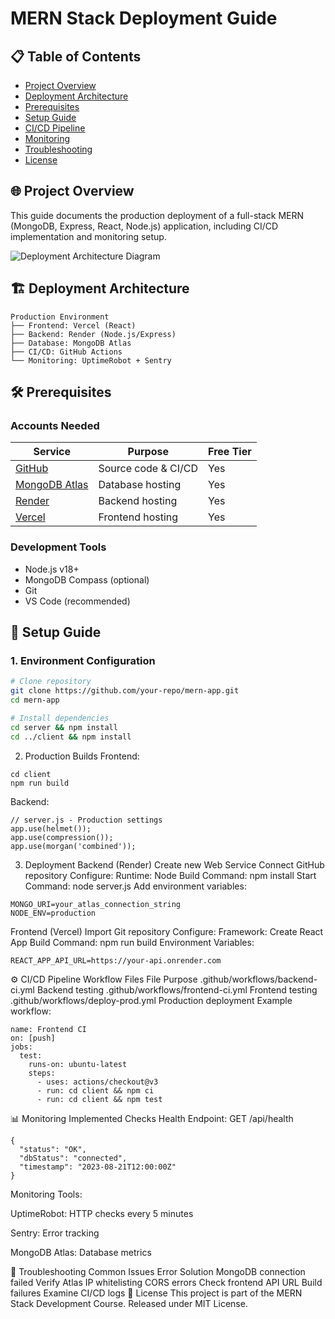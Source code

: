 # MERN Stack Deployment Guide

## 📋 Table of Contents
- [Project Overview](#-project-overview)
- [Deployment Architecture](#-deployment-architecture)
- [Prerequisites](#-prerequisites)
- [Setup Guide](#-setup-guide)
- [CI/CD Pipeline](#-cicd-pipeline)
- [Monitoring](#-monitoring)
- [Troubleshooting](#-troubleshooting)
- [License](#-license)

## 🌐 Project Overview
This guide documents the production deployment of a full-stack MERN (MongoDB, Express, React, Node.js) application, including CI/CD implementation and monitoring setup.

![Deployment Architecture Diagram](deployment/architecture.png)

## 🏗 Deployment Architecture

```
Production Environment
├── Frontend: Vercel (React)
├── Backend: Render (Node.js/Express)
├── Database: MongoDB Atlas
├── CI/CD: GitHub Actions
└── Monitoring: UptimeRobot + Sentry
```


## 🛠 Prerequisites

### Accounts Needed
| Service | Purpose | Free Tier |
|---------|---------|-----------|
| [GitHub](https://github.com) | Source code & CI/CD | Yes |
| [MongoDB Atlas](https://www.mongodb.com/atlas) | Database hosting | Yes |
| [Render](https://render.com) | Backend hosting | Yes |
| [Vercel](https://vercel.com) | Frontend hosting | Yes |

### Development Tools
- Node.js v18+
- MongoDB Compass (optional)
- Git
- VS Code (recommended)

## 🚀 Setup Guide

### 1. Environment Configuration
```bash
# Clone repository
git clone https://github.com/your-repo/mern-app.git
cd mern-app

# Install dependencies
cd server && npm install
cd ../client && npm install
```

2. Production Builds
Frontend:

```
cd client
npm run build
```

Backend: 
```
// server.js - Production settings
app.use(helmet());
app.use(compression());
app.use(morgan('combined'));

```

3. Deployment
Backend (Render)
Create new Web Service
Connect GitHub repository
Configure:
Runtime: Node
Build Command: npm install
Start Command: node server.js
Add environment variables:
```
MONGO_URI=your_atlas_connection_string
NODE_ENV=production
```
Frontend (Vercel)
Import Git repository
Configure:
Framework: Create React App
Build Command: npm run build
Environment Variables:

```
REACT_APP_API_URL=https://your-api.onrender.com
```

⚙️ CI/CD Pipeline
Workflow Files
File	Purpose
.github/workflows/backend-ci.yml	Backend testing
.github/workflows/frontend-ci.yml	Frontend testing
.github/workflows/deploy-prod.yml	Production deployment
Example workflow:

```
name: Frontend CI
on: [push]
jobs:
  test:
    runs-on: ubuntu-latest
    steps:
      - uses: actions/checkout@v3
      - run: cd client && npm ci
      - run: cd client && npm test
```
📊 Monitoring
Implemented Checks
Health Endpoint: GET /api/health
```
{
  "status": "OK",
  "dbStatus": "connected",
  "timestamp": "2023-08-21T12:00:00Z"
}
```

Monitoring Tools:

UptimeRobot: HTTP checks every 5 minutes

Sentry: Error tracking

MongoDB Atlas: Database metrics

🚨 Troubleshooting
Common Issues
Error	Solution
MongoDB connection failed	Verify Atlas IP whitelisting
CORS errors	Check frontend API URL
Build failures	Examine CI/CD logs
📜 License
This project is part of the MERN Stack Development Course. Released under MIT License.

